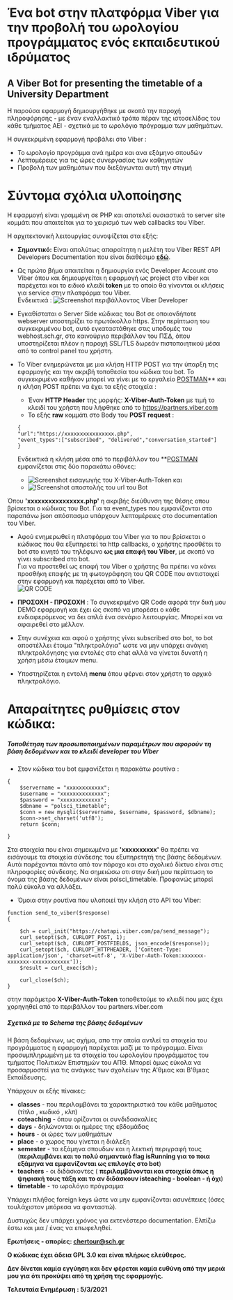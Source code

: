 # Ένα bot στην πλατφόρμα Viber για την προβολή του ωρολογίου προγράμματος ενός εκπαιδευτικού ιδρύματος 
## A Viber Bot for presenting the timetable of a University Department 
Η παρούσα εφαρμογή δημιουργήθηκε με σκοπό την παροχή πληροφόρησης - με έναν εναλλακτικό τρόπο πέραν της ιστοσελίδας του κάθε τμήματος ΑΕΙ - σχετικά με το ωρολόγιο πρόγραμμα των μαθημάτων. 

Η συγκεκριμένη εφαρμογή προβάλει στο Viber :
 - Το ωρολογίο προγράμμα ανά ημέρα και ανα εξάμηνο σπουδών
 - Λεπτομέρειες για τις ώρες συνεργασίας των καθηγητών
 - Προβολή των μαθημάτων που διεξάγωνται αυτή την στιγμή


# Σύντομα σχόλια υλοποίησης
Η εφαρμογή είναι γραμμένη σε PHP και αποτελεί ουσιαστικά το server site κομμάτι που απαιτείται για το χειρισμό των web callbacks του Viber.

Η αρχιτεκτονική λειτουργίας συνοψίζεται στα εξής:
 - **Σημαντικό:** Είναι απολύτως απαραίτητη η μελέτη του Viber REST API Developers Documentation που είναι διαθέσιμο **[εδώ](https://developers.viber.com/docs/api/rest-bot-api/)**. 
 - Ως πρώτο βήμα απαιτείται η δημιουργία ενός Developer Account στο Viber όπου και δημιουργείται η εφαρμογή ως project στο viber και παρέχεται και το ειδικό κλειδί **token** με το οποίο θα γίνονται οι κλήσεις για service στην πλατφόρμα του Viber.
 <br/>Ενδεικτικά :
 ![Screenshot περιβάλλοντος Viber Developer](http://chertour.sites.sch.gr/viber_bot/github_documentation_images/viber_admin.png) 
 
 - Eγκαθίσταται ο Server Side κώδικας του Bot σε οποιονδήποτε webserver υποστηρίζει το πρωτόκολλο https. Στην περίπτωση του συγκεκριμένου bot, αυτό εγκαταστάθηκε στις υποδομές του webhost.sch.gr, στο καινούργιο περιβάλλον του ΠΣΔ, όπου υποστηρίζεται πλέον η παροχή SSL/TLS δωρεάν πιστοποιητικού μέσα από το control panel του χρήστη.
 
 - To Viber ενημερώνεται με μια κλήση HTTP POST για την ύπαρξη της εφαρμογής και την ακριβή τοποθεσία του κώδικα του bot. Το συγκεκριμένο καθήκον μπορεί να γίνει με το εργαλείο [POSTMAN](https://www.postman.com/downloads/)** και η κλήση POST πρέπει να έχει τα εξής στοιχεία  :
     -  Έναν **HTTP Header** της μορφής: **X-Viber-Auth-Token** με τιμή το κλειδί του χρήστη που λήφθηκε από το https://partners.viber.com
     - To εξής **raw** κομμάτι στο Body του **POST request** : 
     ```
     {
   "url":"https://xxxxxxxxxxxxxxxx.php",
    "event_types":["subscribed", "delivered","conversation_started"]
    } 
    ```
	Ενδεικτικά η κλήση μέσα από το περιβάλλον του **[POSTMAN](https://www.postman.com/downloads/) εμφανίζεται στις δύο παρακάτω οθόνες: 
	- ![Screenshot εισαγωγής του X-Viber-Auth-Token](http://chertour.sites.sch.gr/viber_bot/github_documentation_images/x_auth.png) 
	και	
	- ![!Screenshot αποστολής του url του Bot](http://chertour.sites.sch.gr/viber_bot/github_documentation_images/url.png)  
	
Όπου **'xxxxxxxxxxxxxxxx.php'** η ακριβής διεύθυνση της θέσης οπου βρίσκεται ο κώδικας του Bot.
     Για τα event_types που εμφανίζονται στο παραπάνω json απόσπασμα υπάρχουν λεπτομέρειες στο documentation του Viber.


 - Αφού ενημερωθεί η πλατφόρμα του Viber για το που βρίσκεται ο κώδικας που θα εξυπηρετεί τα http callbacks, o χρήστης προσθέτει το bot στο κινητό του τηλέφωνο **ως μια επαφή του Viber**, με σκοπό να γίνει subscribed στο bot. 
 <br/>  Για να προστεθεί ως επαφή του Viber o χρήστης θα πρέπει να κάνει προσθήκη επαφής με τη φωτογράφηση του QR CODE που αντιστοιχεί στην εφαρμογή και παρέχεται από το Viber. 
 <br/>![QR CODE](http://chertour.sites.sch.gr/viber_bot/github_documentation_images/qr_code.png)  
 
 - **ΠΡΟΣΟΧΗ - ΠΡΟΣΟΧΗ** : Το συγκεκριμένο QR Code αφορά την δική μου DEMO εφαρμογή και έχει ώς σκοπό να μπορέσει ο κάθε ενδιαφερόμενος να δει απλά ένα σενάριο λειτουργίας. Μπορεί και να αφαιρεθεί στο μέλλον.
 - Στην συνέχεια και αφού o χρήστης γίνει subscribed στο bot, το bot αποστέλλει έτοιμα "πληκτρολόγια" ωστε να μην υπάρχει ανάγκη πληκτρολόγησης για εντολές στο chat αλλά να γίνεται δυνατή η χρήση μέσω έτοιμων menu.
 - Υποστηρίζεται η εντολή **menu** όπου φέρνει στον χρήστη το αρχικό πληκτρολόγιο.
 

# Απαραίτητες ρυθμίσεις στον κώδικα: 

##### Τοποθέτηση των προσωποποιημένων παραμέτρων που αφορούν τη βάση δεδομένων και το κλειδί developer του Viber

- Στον κώδικα του bot εμφανίζεται η παρακάτω ρουτίνα :
```function connectToDB()
{
    $servername = "xxxxxxxxxxxx";
    $username = "xxxxxxxxxxxxxx";
    $password = "xxxxxxxxxxxxx";
    $dbname = "polsci_timetable";
    $conn = new mysqli($servername, $username, $password, $dbname);
    $conn->set_charset('utf8');
    return $conn;

}
```
Στα στοιχεία που είναι σημειωμένα με **'xxxxxxxxxx'**  θα πρέπει να εισάγουμε τα στοιχεία σύνδεσης του εξυπηρετητή της βάσης δεδομένων. Αυτά παρέχονται πάντα από τον πάροχο και στο σχολικό δίκτυο είναι στις πληροφορίες σύνδεσης. Να σημειώσω οτι στην δική μου περίπτωση το όνομα της βάσης δεδομένων είναι polsci_timetable. Προφανώς μπορεί πολύ εύκολα να αλλάξει. 


- Όμοια στην ρουτίνα που υλοποιεί την κλήση στο ΑPI του Viber:
```
function send_to_viber($response)
{

    $ch = curl_init("https://chatapi.viber.com/pa/send_message");
    curl_setopt($ch, CURLOPT_POST, 1);
    curl_setopt($ch, CURLOPT_POSTFIELDS, json_encode($response));
    curl_setopt($ch, CURLOPT_HTTPHEADER, ['Content-Type: application/json', 'charset=utf-8', 'X-Viber-Auth-Token:xxxxxxx-xxxxxxx-xxxxxxxxxxxx']);
    $result = curl_exec($ch);

    curl_close($ch);
}
```

στην παράμετρο **X-Viber-Auth-Token** τοποθετούμε το κλειδί που μας έχει χορηγηθεί από το περιβάλλον του partners.viber.com

##### Σχετικά με το Schema της βάσης δεδομένων

Η βάση δεδομένων, ως σχήμα, απο την οποία αντλεί τα στοιχεία του προγράμματος η εφαρμογή παρέχεται μαζί με το πρόγραμμα. Είναι προσυμπληρωμένη με τα στοιχεία του ωρολογίου προγράμματος του τμήματος Πολιτικών Επιστημών του ΑΠΘ. Μπορεί όμως εύκολα να προσαρμοστεί για τις ανάγκες των σχολείων της Α'θμιας και Β'θμιας Εκπαίδευσης. 

Υπάρχουν οι εξής πίνακες: 
 - **classes** - που περιλαμβάνει τα χαρακτηριστικά του κάθε μαθήματος (τίτλο , κωδικό , κλπ)
 - **coteaching** - όπου ορίζονται οι συνδιδασκαλίες
 - **days** - δηλώνονται οι ημέρες της εβδομάδας
 - **hours** - οι ώρες των μαθημάτων
 - **place** - o χωρος που γίνεται η διάλεξη
 - **semester** - τα εξάμηνα σπουδων και η λεκτική περιγραφή τους (**περιλαμβάνει και το πολύ σημαντικό flag isRunning για το ποια εξάμηνα να εμφανίζονται ως επιλογές στο bot**)
 - **teachers** - οι διδάσκοντες ( **περιλαμβάνονται και στοιχεία όπως η ψηφιακή τους τάξη και το αν διδάσκουν isteaching - boolean - ή όχι**)
 - **timetable** - το ωρολόγιο πρόγραμμα
 
 Υπάρχει πλήθος foreign keys ώστε να μην εμφανίζονται ασυνέπειες (όσες τουλάχιστον μπόρεσα να φανταστώ).
 
Δυστυχώς δεν υπάρχει χρόνος για εκτενέστερο documentation.
Ελπίζω έστω και μια / ένας να επωφεληθεί.

**Ερωτήσεις - απορίες: chertour@sch.gr**

**Ο κώδικας έχει άδεια GPL 3.0 και είναι πλήρως ελεύθερος.**

**Δεν δίνεται καμία εγγύηση και δεν φέρεται καμία ευθύνη από την μεριά μου για ότι προκύψει από τη χρήση της εφαρμογής.**

**Τελευταία Ενημέρωση : 5/3/2021**